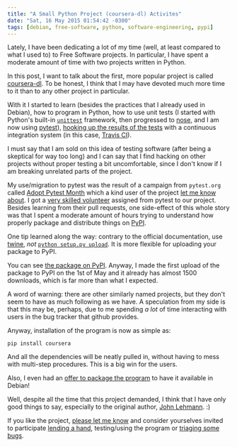 ```yaml
---
title: "A Small Python Project (coursera-dl) Activites"
date: "Sat, 16 May 2015 01:54:42 -0300"
tags: [debian, free-software, python, software-engineering, pypi]
---
```


Lately, I have been dedicating a lot of my time (well, at least compared to
what I used to) to Free Software projects. In particular, I have spent a
moderate amount of time with two projects written in Python.

In this post, I want to talk about the first, more popular project is called
[coursera-dl][coursera-dl-gh].  To be honest, I think that I may have
devoted much more time to it than to any other project in particular.

[coursera-dl-gh]: https://github.com/coursera-dl/coursera

With it I started to learn (besides the practices that I already used in
Debian), how to program in Python, how to use unit tests (I started with
Python's built-in [`unittest`][unittest] framework, then progressed to
[nose][nosetests], and I am now using [pytest][pytest]),
[hooking up the results of the tests][coursera-dl-travis] with a continuous
integration system (in this case, [Travis CI][travisci]).

[unittest]: https://docs.python.org/2/library/unittest.html
[nosetests]: https://nose.readthedocs.org/
[pytest]: http://pytest.org/
[coursera-dl-travis]: https://travis-ci.org/coursera-dl/coursera
[travisci]: https://travis-ci.org/

I must say that I am sold on this idea of testing software (after being a
skeptical for way too long) and I can say that I find hacking on other
projects without proper testing a bit uncomfortable, since I don't know if I
am breaking unrelated parts of the project.

My use/migration to pytest was the result of a campaign from `pytest.org`
called [Adopt Pytest Month][apm] which a kind user of the project
[let me know about][pytest-bug-report].  I got a
[very skilled volunteer][meeja] assigned from pytest to our project.
Besides learning from their pull requests, one side-effect of this whole
story was that I spent a moderate amount of hours trying to understand how
properly package and distribute things on [PyPI][pypi].

One tip learned along the way: contrary to the official documentation, use
[twine][twine], *not* [`python setup.py upload`][upload-command]. It is more
flexible for uploading your package to PyPI.

[apm]: http://pytest.org/latest/adopt.html
[pytest-bug-report]: https://github.com/coursera-dl/coursera/issues/317
[meeja]: https://meejah.ca/
[pypi]: https://pypi.python.org/pypi
[twine]: https://pypi.python.org/pypi/twine
[upload-command]: https://docs.python.org/2/distutils/packageindex.html#the-upload-command

You can see [the package on PyPI][coursera-dl-pypi].  Anyway, I made the
first upload of the package to PyPI on the 1st of May and it already has
almost 1500 downloads, which is far more than what I expected.

[coursera-dl-pypi]: https://pypi.python.org/pypi/coursera

A word of warning: there are other similarly named projects, but they don't
seem to have as much following as we have. A speculation from my side is
that this may be, perhaps, due to me spending *a lot* of time interacting
with users in the bug tracker that github provides.

Anyway, installation of the program is now as simple as:

    pip install coursera

And all the dependencies will be neatly pulled in, without having to mess
with multi-step procedures. This is a big win for the users.

Also, I even had an [offer to package the program][package-in-debian] to
have it available in Debian!

[package-in-debian]: https://github.com/coursera-dl/coursera/pull/288#issuecomment-69610097

Well, despite all the time that this project demanded, I think that I have
only good things to say, especially to the original author, [John Lehmann][john]. :)

[john]: https://twitter.com/jplehmann

If you like the project, [please let me know][contact] and consider
yourselves invited to participate [lending a hand][fork], testing/using the
program or [triaging some bugs][issues].

[contact]: https://twitter.com/rtdbrito
[fork]: https://github.com/coursera-dl/coursera#fork-destination-box
[issues]: https://github.com/coursera-dl/coursera/issues

